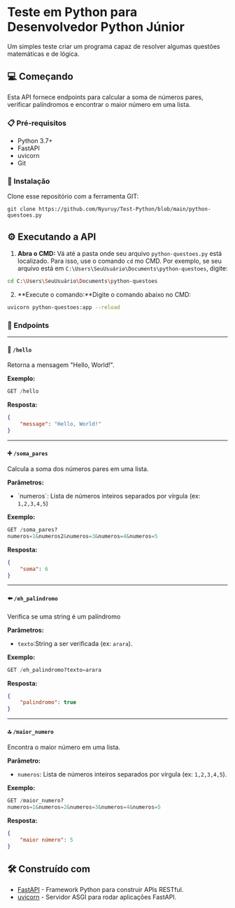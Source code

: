 # Teste em Python para Desenvolvedor Python Júnior

Um simples teste criar um programa capaz de resolver algumas questões matemáticas e de lógica.

## 💻 Começando

Esta API fornece endpoints para calcular a soma de números pares, verificar palíndromos e encontrar o maior número em uma lista.

### 📋 Pré-requisitos
* Python 3.7+
* FastAPI
* uvicorn
* Git

### 🔧 Instalação

Clone esse repositório com a ferramenta GIT:

```
git clone https://github.com/Nyuruy/Test-Python/blob/main/python-questoes.py
```

## ⚙️ Executando a API

1. **Abra o CMD:** Vá até a pasta onde seu arquivo `python-questoes.py` está localizado. Para isso, use o comando `cd` mo CMD. Por exemplo, se seu arquivo está em `C:\Users\SeuUsuário\Documents\python-questoes`, digite: 
~~~Bash
cd C:\Users\SeuUsuário\Documents\python-questoes
~~~

2. **Execute o comando:**Digite o comando abaixo no CMD:
~~~Bash
uvicorn python-questoes:app --reload
~~~

### 🔨 Endpoints

---

#### 👋 `/hello`
Retorna a mensagem "Hello, World!".

**Exemplo:**
~~~Python
GET /hello
~~~

**Resposta:**
~~~Json
{
    "message": "Hello, World!"
}
~~~

---

#### ➕ `/soma_pares`
Calcula a soma dos números pares em uma lista.

**Parâmetros:**
* ´numeros´: Lista de números inteiros separados por vírgula (ex: `1,2,3,4,5`)

**Exemplo:**
~~~Python
GET /soma_pares?
numeros=1&numeros2&numeros=3&numeros=4&numeros=5
~~~

**Resposta:**
~~~Json
{
    "soma": 6
}
~~~

---

#### ⬅️ `/eh_palindromo`
Verifica se uma string é um palíndromo

**Parâmetros:**
* `texto`:String a ser verificada (ex: `arara`).

**Exemplo:**
~~~Python
GET /eh_palindromo?texto=arara
~~~

**Resposta:**
~~~Json
{
    "palindromo": true
}
~~~

---

#### 🔝 `/maior_numero`
Encontra o maior número em uma lista.

**Parâmetro:**
* `numeros`: Lista de números inteiros separados por vírgula (ex: `1,2,3,4,5`).

**Exemplo:**
~~~Python
GET /maior_numero?
numeros=1&numeros=2&numeros=3&numeros=4&numeros=5
~~~

**Resposta:**
~~~Json
{
    "maior número": 5
}
~~~


## 🛠️ Construído com

* [FastAPI](https://fastapi.tiangolo.com) - Framework Python para construir APIs RESTful.
* [uvicorn](https://www.uvicorn.org) - Servidor ASGI para rodar aplicações FastAPI.
